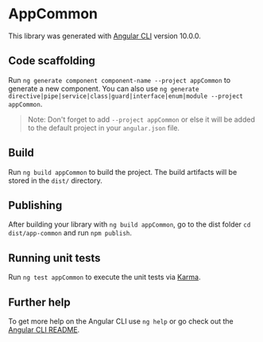 # AppCommon

This library was generated with [Angular CLI](https://github.com/angular/angular-cli) version 10.0.0.

## Code scaffolding

Run `ng generate component component-name --project appCommon` to generate a new component. You can also use `ng generate directive|pipe|service|class|guard|interface|enum|module --project appCommon`.
> Note: Don't forget to add `--project appCommon` or else it will be added to the default project in your `angular.json` file. 

## Build

Run `ng build appCommon` to build the project. The build artifacts will be stored in the `dist/` directory.

## Publishing

After building your library with `ng build appCommon`, go to the dist folder `cd dist/app-common` and run `npm publish`.

## Running unit tests

Run `ng test appCommon` to execute the unit tests via [Karma](https://karma-runner.github.io).

## Further help

To get more help on the Angular CLI use `ng help` or go check out the [Angular CLI README](https://github.com/angular/angular-cli/blob/master/README.md).
